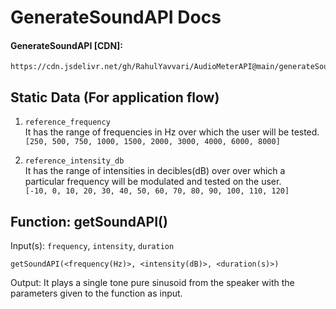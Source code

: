 # GenerateSoundAPI Docs

#### GenerateSoundAPI [CDN]: 
```
https://cdn.jsdelivr.net/gh/RahulYavvari/AudioMeterAPI@main/generateSoundAPI.min.js
```


## Static Data (For application flow)
1. ```reference_frequency```\
   It has the range of frequencies in Hz over which the user will be tested.\
   `[250, 500, 750, 1000, 1500, 2000, 3000, 4000, 6000, 8000]`

2. ```reference_intensity_db```\
   It has the range of intensities in decibles(dB) over over which a particular frequency will be modulated and tested on the user.\
   `[-10, 0, 10, 20, 30, 40, 50, 60, 70, 80, 90, 100, 110, 120]`

## Function: getSoundAPI()
Input(s): `frequency`, `intensity`, `duration`

```
getSoundAPI(<frequency(Hz)>, <intensity(dB)>, <duration(s)>)
```

Output: It plays a single tone pure sinusoid from the speaker with the parameters given to the function as input.
